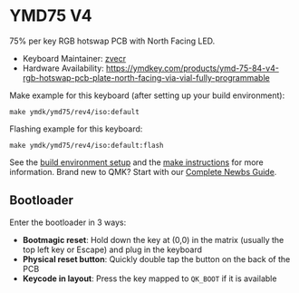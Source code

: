 # YMD75 V4

75% per key RGB hotswap PCB with North Facing LED.

* Keyboard Maintainer: [zvecr](https://github.com/zvecr)
* Hardware Availability: <https://ymdkey.com/products/ymd-75-84-v4-rgb-hotswap-pcb-plate-north-facing-via-vial-fully-programmable>

Make example for this keyboard (after setting up your build environment):

    make ymdk/ymd75/rev4/iso:default

Flashing example for this keyboard:

    make ymdk/ymd75/rev4/iso:default:flash

See the [build environment setup](https://docs.qmk.fm/#/getting_started_build_tools) and the [make instructions](https://docs.qmk.fm/#/getting_started_make_guide) for more information. Brand new to QMK? Start with our [Complete Newbs Guide](https://docs.qmk.fm/#/newbs).

## Bootloader

Enter the bootloader in 3 ways:

* **Bootmagic reset**: Hold down the key at (0,0) in the matrix (usually the top left key or Escape) and plug in the keyboard
* **Physical reset button**: Quickly double tap the button on the back of the PCB
* **Keycode in layout**: Press the key mapped to `QK_BOOT` if it is available
